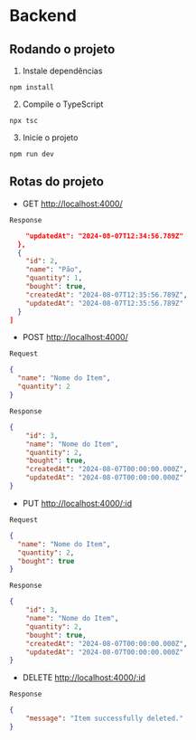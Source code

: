 # Backend

## Rodando o projeto

1. Instale dependências

`npm install`

2. Compile o TypeScript

`npx tsc`

3. Inicie o projeto

`npm run dev`

## Rotas do projeto

- GET [http://localhost:4000/](http://localhost:4000/)

`Response`

```Json
    "updatedAt": "2024-08-07T12:34:56.789Z"
  },
  {
    "id": 2,
    "name": "Pão",
    "quantity": 1,
    "bought": true,
    "createdAt": "2024-08-07T12:35:56.789Z",
    "updatedAt": "2024-08-07T12:35:56.789Z"
  }
]

```

- POST [http://localhost:4000/](http://localhost:4000/)

`Request`

```Json
{
  "name": "Nome do Item",
  "quantity": 2
}
```

`Response`

```Json
{
    "id": 3,
    "name": "Nome do Item",
    "quantity": 2,
    "bought": true,
    "createdAt": "2024-08-07T00:00:00.000Z",
    "updatedAt": "2024-08-07T00:00:00.000Z"
}
```

- PUT [http://localhost:4000/:id](http://localhost:4000/:id)

`Request`

```Json
{
  "name": "Nome do Item",
  "quantity": 2,
  "bought": true
}

```

`Response`

```Json
{
    "id": 3,
    "name": "Nome do Item",
    "quantity": 2,
    "bought": true,
    "createdAt": "2024-08-07T00:00:00.000Z",
    "updatedAt": "2024-08-07T00:00:00.000Z"
}
```

- DELETE [http://localhost:4000/:id](http://localhost:4000/:id)

`Response`

```Json
{
    "message": "Item successfully deleted."
}
```
